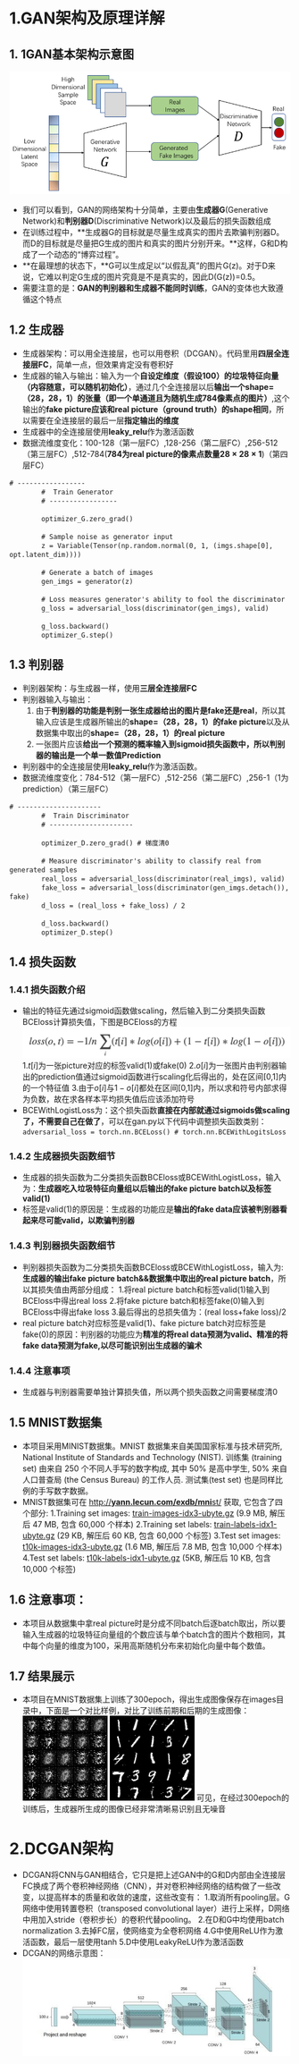 # 1.GAN架构及原理详解

## 1. 1GAN基本架构示意图

![1.webp](assets/GAN.webp)

* 我们可以看到，GAN的网络架构十分简单，主要由**生成器G**(Generative Network)和**判别器D**(Discriminative Network)以及最后的损失函数组成
* 在训练过程中，**​生成器G的目标就是尽量生成真实的图片去欺骗判别器D。而D的目标就是尽量把G生成的图片和真实的图片分别开来。​**这样，G和D构成了一个动态的“博弈过程”。
* **​在最理想的状态下，​**G可以生成足以“以假乱真”的图片G(z)。对于D来说，它难以判定G生成的图片究竟是不是真实的，因此D(G(z))=0.5。
* 需要注意的是：**GAN的判别器和生成器不能同时训练**，GAN的变体也大致遵循这个特点

## 1.2 生成器

* 生成器架构：可以用全连接层，也可以用卷积（DCGAN）。代码里用**四层全连接层FC**，简单一点，但效果肯定没有卷积好
* 生成器的输入与输出：输入为一个**自设定维度（假设100）的垃圾特征向量（内容随意，可以随机初始化）**，通过几个全连接层以后**输出一个shape=（28，28，1）的张量（即一个单通道且为随机生成784像素点的图片）**,这个输出的**fake picture应该和real picture（ground truth）的shape相同**，所以需要在全连接层的最后一层**指定输出的维度**
* 生成器中的全连接层使用**leaky_relu**作为激活函数
* 数据流维度变化：100-128（第一层FC）,128-256（第二层FC）,256-512（第三层FC）,512-784(**784为real picture的像素点数量$28\times28\times1$**)（第四层FC）

```
# -----------------
        #  Train Generator
        # -----------------

        optimizer_G.zero_grad()

        # Sample noise as generator input
        z = Variable(Tensor(np.random.normal(0, 1, (imgs.shape[0], opt.latent_dim))))

        # Generate a batch of images
        gen_imgs = generator(z)

        # Loss measures generator's ability to fool the discriminator
        g_loss = adversarial_loss(discriminator(gen_imgs), valid)

        g_loss.backward()
        optimizer_G.step()
```

## 1.3 判别器

* 判别器架构：与生成器一样，使用**三层全连接层FC**
* 判别器输入与输出：
  1. 由于**判别器的功能是判别一张生成器给出的图片是fake还是real**，所以其输入应该是生成器所输出的**shape=（28，28，1）的fake picture**以及从数据集中取出的**shape=（28，28，1）的real picture**
  2. 一张图片应该**给出一个预测的概率输入到sigmoid损失函数中，所以判别器的输出是一个单一数值Prediction**
* 判别器中的全连接层使用**leaky_relu**作为激活函数。
* 数据流维度变化：784-512（第一层FC）,512-256（第二层FC）,256-1（1为prediction）（第三层FC）

```
# ---------------------
        #  Train Discriminator
        # ---------------------

        optimizer_D.zero_grad() # 梯度清0

        # Measure discriminator's ability to classify real from generated samples
        real_loss = adversarial_loss(discriminator(real_imgs), valid)
        fake_loss = adversarial_loss(discriminator(gen_imgs.detach()), fake)
        d_loss = (real_loss + fake_loss) / 2

        d_loss.backward()
        optimizer_D.step()
```

## 1.4 损失函数

### 1.4.1 损失函数介绍

* 输出的特征先通过sigmoid函数做scaling，然后输入到二分类损失函数BCEloss计算损失值，下图是BCEloss的方程
  ![2.png](assets/BCEloss.png?t=1708675301036)
  1.$t[i]$为一张picture对应的标签valid(1)或fake(0)
  2.$o[i]$为一张图片由判别器输出的prediction值通过sigmoid函数进行scaling化后得出的，处在区间[0,1]内的一个特征值
  3.由于$o[i]$与$1-o[i]$都处在区间[0,1]内，所以求和符号内部求得为负数，故在求各样本平均损失值后应该添加符号
* BCEWithLogistLoss为：这个损失函数**直接在内部就通过sigmoids做scaling了，不需要自己在做了**，可以在gan.py以下代码中调整损失函数类别：
  `adversarial_loss = torch.nn.BCELoss() # torch.nn.BCEWithLogitsLoss`

### 1.4.2 生成器损失函数细节

* 生成器的损失函数为二分类损失函数BCEloss或BCEWithLogistLoss，输入为：**生成器吃入垃圾特征向量组以后输出的fake picture batch以及标签valid(1)**
* 标签是valid(1)的原因是：生成器的功能应是**输出的fake data应该被判别器看起来尽可能valid，以欺骗判别器**

### 1.4.3 判别器损失函数细节

* 判别器损失函数为二分类损失函数BCEloss或BCEWithLogistLoss，输入为:**生成器的输出fake picture batch&&数据集中取出的real picture batch**，所以其损失值由两部分组成：
  1.将real picture batch和标签valid(1)输入到BCEloss中得出real loss
  2.将fake picture batch和标签fake(0)输入到BCEloss中得出fake loss
  3.最后得出的总损失值为：(real loss+fake loss)/2
* real picture batch对应标签是valid(1)、fake picture batch对应标签是fake(0)的原因：判别器的功能应为**精准的将real data预测为valid、精准的将fake data预测为fake,以尽可能识别出生成器的骗术**

### 1.4.4 注意事项

* 生成器与判别器需要单独计算损失值，所以两个损失函数之间需要梯度清0

## 1.5 MNIST数据集

* 本项目采用MINIST数据集。MNIST 数据集来自美国国家标准与技术研究所, National Institute of Standards and Technology (NIST). 训练集 (training set) 由来自 250 个不同人手写的数字构成, 其中 50% 是高中学生, 50% 来自人口普查局 (the Census Bureau) 的工作人员. 测试集(test set) 也是同样比例的手写数字数据。
* MNIST数据集可在 [http://**yann.lecun.com/exdb/mni**st/](https://link.zhihu.com/?target=http%3A//yann.lecun.com/exdb/mnist/) 获取, 它包含了四个部分:
  1.Training set images: [train-images-idx3-ubyte.gz](https://link.zhihu.com/?target=http%3A//yann.lecun.com/exdb/mnist/train-images-idx3-ubyte.gz) (9.9 MB, 解压后 47 MB, 包含 60,000 个样本)
  2.Training set labels: [train-labels-idx1-ubyte.gz](https://link.zhihu.com/?target=http%3A//yann.lecun.com/exdb/mnist/train-labels-idx1-ubyte.gz) (29 KB, 解压后 60 KB, 包含 60,000 个标签)
  3.Test set images: [t10k-images-idx3-ubyte.gz](https://link.zhihu.com/?target=http%3A//yann.lecun.com/exdb/mnist/t10k-images-idx3-ubyte.gz) (1.6 MB, 解压后 7.8 MB, 包含 10,000 个样本)
  4.Test set labels: [t10k-labels-idx1-ubyte.gz](https://link.zhihu.com/?target=http%3A//yann.lecun.com/exdb/mnist/t10k-labels-idx1-ubyte.gz) (5KB, 解压后 10 KB, 包含 10,000 个标签)

## 1.6 注意事项：

* 本项目从数据集中拿real picture时是分成不同batch后逐batch取出，所以要输入生成器的垃圾特征向量组的个数应该与单个batch含的图片个数相同，其中每个向量的维度为100，采用高斯随机分布来初始化向量中每个数值。

## 1.7 结果展示

* 本项目在MNIST数据集上训练了300epoch，得出生成图像保存在images目录中，下面是一个对比样例，对比了训练前期和后期的生成图像：
  ![400.png](assets/result1.png)
  ![138400.png](assets/result2.png)
  可见，在经过300epoch的训练后，生成器所生成的图像已经非常清晰易识别且无噪音

# 2.DCGAN架构

* DCGAN将CNN与GAN相结合，它只是把上述GAN中的G和D内部由全连接层FC换成了两个卷积神经网络（CNN），并对卷积神经网络的结构做了一些改变，以提高样本的质量和收敛的速度，这些改变有：
  1.取消所有pooling层。G网络中使用转置卷积（transposed convolutional layer）进行上采样，D网络中用加入stride（卷积步长）的卷积代替pooling。
  2.在D和G中均使用batch normalization
  3.去掉FC层，使网络变为全卷积网络
  4.G中使用ReLU作为激活函数，最后一层使用tanh
  5.D中使用LeakyReLU作为激活函数
* DCGAN的网络示意图：
  ![DCGAN.jpg](assets/DCGAN.jpg)

